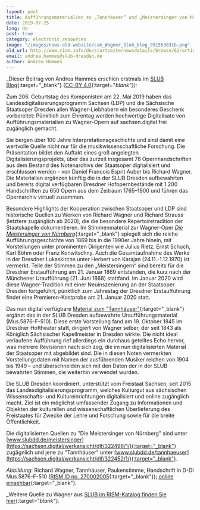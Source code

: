```yaml
---
layout: post
title: Aufführungsmaterialien zu „Tannhäuser“ und „Meistersinger von Nürnberg“ jetzt digital zugänglich
date: 2019-07-25
lang: de
post: true
category: electronic_resources
image: "/images/news-old-website/csm_Wagner_Slub_blog_991559831b.png"
old_url: http://www.rism.info/de/startseite/newsdetails/browse/62/article/64/performance-materials-from-tannhaeuser-and-meistersinger-von-nuernberg-now-online.html
email: andrea.hammes@slub-dresden.de
author: Andrea Hammes
---
```



_Dieser Beitrag von Andrea Hammes erschien erstmals im [SLUB Blog](https://blog.slub-dresden.de/beitrag/2019/05/22/geburtstagsgeschenk-fuer-richard-wagner-einzigartige-auffuehrungsmaterialien-zu-tannhaeuser-und-me/){:target="_blank"} ([CC-BY 4.0](https://creativecommons.org/licenses/by-sa/4.0/deed.de){:target="_blank"}):_

Zum 206. Geburtstag des Komponisten am 22. Mai 2019 haben das Landesdigitalisierungsprogramm Sachsen (LDP) und die Sächsische Staatsoper Dresden allen Wagner-Liebhabern ein besonderes Geschenk vorbereitet: Pünktlich zum Ehrentag werden hochwertige Digitalisate von Aufführungsmaterialien zu Wagner-Opern auf sachsen.digital frei zugänglich gemacht.

Sie bergen über 100 Jahre Interpretationsgeschichte und sind damit eine wertvolle Quelle nicht nur für die musikwissenschaftliche Forschung. Die Präsentation bildet den Auftakt eines groß angelegten Digitalisierungsprojekts, über das zurzeit insgesamt 78 Opernhandschriften aus dem Bestand des Notenarchivs der Staatsoper digitalisiert und erschlossen werden – von Daniel Francois Esprit Auber bis Richard Wagner. Die Materialien ergänzen künftig die in der SLUB Dresden aufbewahrten und bereits digital verfügbaren Dresdner Hofopernbestände mit 1.200 Handschriften zu 650 Opern aus dem Zeitraum 1765–1900 und führen das Opernarchiv virtuell zusammen.

Besondere Highlights der Kooperation zwischen Staatsoper und LDP sind historische Quellen zu Werken von Richard Wagner und Richard Strauss (letztere zugänglich ab 2020), die die besondere Repertoiretradition der Staatskapelle dokumentieren. Im Stimmenmaterial zur Wagner-Oper [_Die Meistersinger von Nürnberg_](https://sachsen.digital/werkansicht/dlf/322496/1/){:target="_blank"} spiegelt sich die reiche Aufführungsgeschichte von 1869 bis in die 1990er Jahre hinein, mit Vorstellungen unter prominenten Dirigenten wie Julius Rietz, Ernst Schuch, Karl Böhm oder Franz Konwitschny. Auch die Gesamtaufnahme des Werks in der Dresdner Lukaskirche unter Herbert von Karajan (24.11.-1.12.1970) ist vermerkt. Teile der Stimmen zu den „Meistersingern“ sind bereits für die Dresdner Erstaufführung am 21. Januar 1869 entstanden, die kurz nach der Münchener Uraufführung (21. Juni 1868) stattfand. Im Januar 2020 wird diese Wagner-Tradition mit einer Neuinszenierung an der Staatsoper Dresden fortgeführt, pünktlich zum Jahrestag der Dresdner Erstaufführung findet eine Premieren-Kostprobe am 21. Januar 2020 statt.

Das nun digital verfügbare [Material zum "Tannhäuser"](https://sachsen.digital/werkansicht/dlf/322452/1/){:target="_blank"} ergänzt das in der SLUB Dresden aufbewahrte Uraufführungsmaterial (Mus.5876-F-510). Diese erste Vorstellung fand am 19. Oktober 1845 im Dresdner Hoftheater statt, dirigiert von Wagner selber, der seit 1843 als Königlich Sächsischer Kapellmeister in Dresden wirkte. Die nicht ideal verlaufene Aufführung rief allerdings ein durchaus geteiltes Echo hervor, was mehrere Revisionen nach sich zog, die im nun digitalisierten Material der Staatsoper mit abgebildet sind. Die in diesen Noten vermerkten Vorstellungsdaten mit Namen der ausführenden Musiker reichen von 1904 bis 1949 – und überschneiden sich mit den Daten der in der SLUB bewahrten Stimmen, die weiterhin verwendet wurden.

Die SLUB Dresden koordiniert, unterstützt vom Freistaat Sachsen, seit 2015 das Landesdigitalisierungsprogramm, welches Kulturgut aus sächsischen Wissenschafts- und Kultureinrichtungen digitalisiert und online zugänglich macht. Ziel ist ein möglichst umfassender Zugang zu Informationen und Objekten der kulturellen und wissenschaftlichen Überlieferung des Freistaates für Zwecke der Lehre und Forschung sowie für die breite Öffentlichkeit.

Die digitalisierten Quellen zu "Die Meistersinger von Nürnberg" sind unter [www.slubdd.de/meistersinger](https://sachsen.digital/werkansicht/dlf/322496/1/){:target="_blank"} zugägnlich und jene zu "Tannhäuser" unter [www.slubdd.de/tannhaeuser](https://sachsen.digital/werkansicht/dlf/322452/1/){:target="_blank"}.


_Abbildung_: Richard Wagner, Tannhäuser, Paukenstimme, Handschrift in D-Dl Mus.5876-F-510 ([RISM ID no. 270002005](https://opac.rism.info/search?id=270002005&View=rism&Language=en){:target="_blank"}); [online einsehbar](https://digital.slub-dresden.de/werkansicht/dlf/72230/262/0/){:target="_blank"}.

_Weitere Quelle zu Wagner aus [SLUB im RISM-Katalog finden Sie hier](https://opac.rism.info/search?View=rism&siglum=D-Dl&author=Wagner+Richard&Language=en){:target="_blank"}._

<script type="text/javascript">var switchTo5x=true;</script><script type="text/javascript" src="http://w.sharethis.com/button/buttons.js"></script><script type="text/javascript">stLight.options({publisher: "9b601438-1ce1-49d8-bfd7-9cff5df54c17", doNotHash: false, doNotCopy: false, hashAddressBar: false});</script>